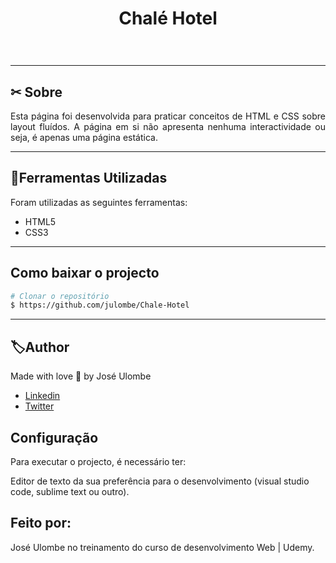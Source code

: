 
<h1 align="center">
    <p>Chalé Hotel</p>
</h1>


<h1 align="center">
    <img src="">
</h1>

---

## ✂ Sobre

<p align="justify"> Esta página foi desenvolvida para praticar conceitos de HTML e CSS sobre layout fluídos.
A página em si não apresenta nenhuma interactividade ou seja, é apenas uma página estática. </p>

---

## 📂Ferramentas Utilizadas

Foram utilizadas as seguintes ferramentas:

- HTML5
- CSS3 
---

## Como baixar o projecto

```bash
# Clonar o repositório
$ https://github.com/julombe/Chale-Hotel
````
---

## 🏷Author

Made with love  💜 by José Ulombe 
- [Linkedin](https://www.linkedin.com/in/jos%C3%A9-ulombe-31744480/)
- [Twitter](https://twitter.com/jose_ulombe)


## Configuração

Para executar o projecto, é necessário ter:

Editor de texto da sua preferência para o desenvolvimento (visual studio code, sublime text ou outro).

## Feito por:

José Ulombe no treinamento do curso de desenvolvimento Web | Udemy.
